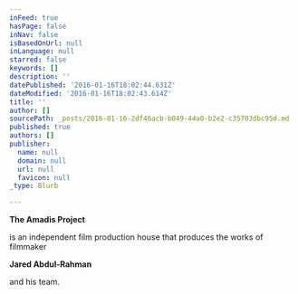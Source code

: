 ```yaml
---
inFeed: true
hasPage: false
inNav: false
isBasedOnUrl: null
inLanguage: null
starred: false
keywords: []
description: ''
datePublished: '2016-01-16T18:02:44.631Z'
dateModified: '2016-01-16T18:02:43.614Z'
title: ''
author: []
sourcePath: _posts/2016-01-16-2df46acb-b049-44a0-b2e2-c35703dbc95d.md
published: true
authors: []
publisher:
  name: null
  domain: null
  url: null
  favicon: null
_type: Blurb

---
```

**The Amadis Project**

is an independent film production house that produces the works of filmmaker

**Jared Abdul-Rahman**

and his team.